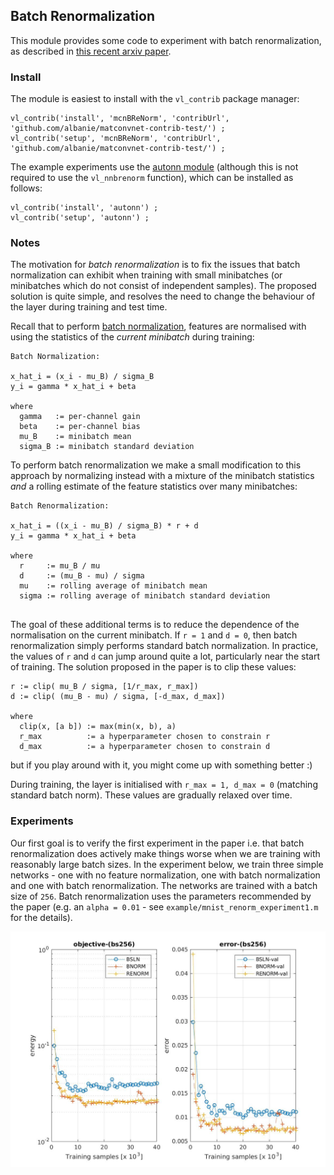 ## Batch Renormalization

This module provides some code to experiment with batch renormalization, 
as described in [this recent arxiv paper](https://arxiv.org/abs/1702.03275).

### Install

The module is easiest to install with the `vl_contrib` package manager:

```
vl_contrib('install', 'mcnBReNorm', 'contribUrl', 'github.com/albanie/matconvnet-contrib-test/') ;
vl_contrib('setup', 'mcnBReNorm', 'contribUrl', 'github.com/albanie/matconvnet-contrib-test/') ;
```

The example experiments use the [autonn module]() (although this is not required to use the `vl_nnbrenorm` function), which can be installed as follows:

```
vl_contrib('install', 'autonn') ;
vl_contrib('setup', 'autonn') ;
```


### Notes

The motivation for *batch renormalization* is to fix the issues that batch normalization can exhibit when training with small minibatches (or minibatches which do not consist of independent samples). The proposed solution is quite simple, and resolves the need to change the 
behaviour of the layer during training and test time.  

Recall that to perform 
[batch normalization](https://arxiv.org/abs/1502.03167), features are normalised 
with using the statistics of the *current minibatch* during training:

```
Batch Normalization:

x_hat_i = (x_i - mu_B) / sigma_B
y_i = gamma * x_hat_i + beta

where
  gamma   := per-channel gain
  beta    := per-channel bias
  mu_B    := minibatch mean
  sigma_B := minibatch standard deviation
```

To perform batch renormalization we make a small modification to this approach by normalizing instead with a mixture of the minibatch statistics *and* a rolling estimate of the feature statistics over many minibatches:


```
Batch Renormalization:

x_hat_i = ((x_i - mu_B) / sigma_B) * r + d
y_i = gamma * x_hat_i + beta

where 
  r     := mu_B / mu
  d     := (mu_B - mu) / sigma
  mu    := rolling average of minibatch mean
  sigma := rolling average of minibatch standard deviation 
  
```

The goal of these additional terms is to reduce the dependence of the normalisation on the current minibatch. If `r = 1` and `d = 0`, then batch renormalization simply performs standard batch normalization. In practice, the values of `r` and `d` can jump around quite a lot, particularly near the start of training.  The solution proposed in the paper is to  clip these values:

```
r := clip( mu_B / sigma, [1/r_max, r_max])
d := clip( (mu_B - mu) / sigma, [-d_max, d_max])

where
  clip(x, [a b]) := max(min(x, b), a)
  r_max          := a hyperparameter chosen to constrain r
  d_max          := a hyperparameter chosen to constrain d
```

but if you play around with it, you might come up with something better :)  

During training, the layer is initialised with `r_max = 1, d_max = 0` (matching standard batch norm). These values are gradually relaxed over time.

### Experiments

Our first goal is to verify the first experiment in the paper i.e. that batch renormalization does actively make things worse when we are training with reasonably large batch sizes.  In the experiment below, we train three simple networks - one with no feature normalization, one with batch normalization and one with batch renormalization.  The networks are trained with a batch size of `256`. Batch renormalization uses the parameters recommended by the paper (e.g. an `alpha = 0.01` - see `example/mnist_renorm_experiment1.m` for the details).

![256-batch](fig/exp1-bs-256.jpg)
